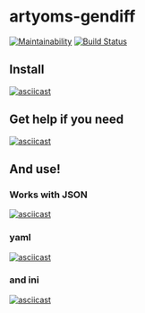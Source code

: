 # artyoms-gendiff

[![Maintainability](https://api.codeclimate.com/v1/badges/54dbb060568ef19127a2/maintainability)](https://codeclimate.com/github/vinnityom/project-lvl2-s451/maintainability)
[![Build Status](https://travis-ci.com/vinnityom/project-lvl2-s451.svg?branch=master)](https://travis-ci.com/vinnityom/project-lvl2-s451)

## Install
[![asciicast](https://asciinema.org/a/oe6bbUDFvecHL7SiB0XApgA4k.svg)](https://asciinema.org/a/oe6bbUDFvecHL7SiB0XApgA4k)

## Get help if you need
[![asciicast](https://asciinema.org/a/2NkjTF3BJsW4el4QEtUguolDD.svg)](https://asciinema.org/a/2NkjTF3BJsW4el4QEtUguolDD)

## And use!
### Works with JSON
[![asciicast](https://asciinema.org/a/yByRW955WJVpBT1uHrj5J6I1E.svg)](https://asciinema.org/a/yByRW955WJVpBT1uHrj5J6I1E)

### yaml
[![asciicast](https://asciinema.org/a/qZYphLweq4FAKRQ95UFwZDRYh.svg)](https://asciinema.org/a/qZYphLweq4FAKRQ95UFwZDRYh)

### and ini
[![asciicast](https://asciinema.org/a/lQv5A8uTaBaVvMuxMOX7bkVxZ.svg)](https://asciinema.org/a/lQv5A8uTaBaVvMuxMOX7bkVxZ)